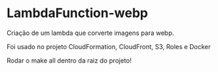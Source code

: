 # LambdaFunction-webp

Criação de um lambda que corverte imagens para webp.

Foi usado no projeto
CloudFormation, CloudFront, S3, Roles e Docker


Rodar o make all dentro da raiz do projeto! 

